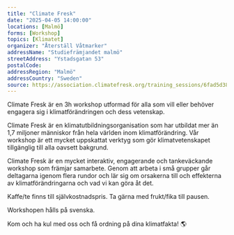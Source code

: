```yaml
---
title: "Climate Fresk"
date: "2025-04-05 14:00:00"
locations: [Malmö]
forms: [Workshop]
topics: [Klimatet]
organizer: "Återställ Våtmarker"
addressName: "Studiefrämjandet malmö"
streetAddress: "Ystadsgatan 53"
postalCode: 
addressRegion: "Malmö"
addressCountry: "Sweden"
source: https://association.climatefresk.org/training_sessions/6fad5d38-2c16-48a6-8e13-50fcbc02c15f/show_public?language=en&tenant_token=36bd2274d3982262c0021755
---
```

Climate Fresk är en 3h workshop utformad för alla som vill eller behöver engagera sig i klimatförändringen och dess vetenskap.
 
Climate Fresk är en klimatutbildningsorganisation som har utbildat mer än 1,7 miljoner människor från hela världen inom klimatförändring. Vår workshop är ett mycket uppskattat verktyg som gör klimatvetenskapet tillgänglig till alla oavsett bakgrund.
 
Climate Fresk är en mycket interaktiv, engagerande och tankeväckande workshop som främjar samarbete. Genom att arbeta i små grupper går deltagarna igenom flera rundor och lär sig om orsakerna till och effekterna av klimatförändringarna och vad vi kan göra åt det.
 
Kaffe/te finns till självkostnadspris. Ta gärna med frukt/fika till pausen.
 
Workshopen hålls på svenska.
 
Kom och ha kul med oss och få ordning på dina klimatfakta! 🌎

